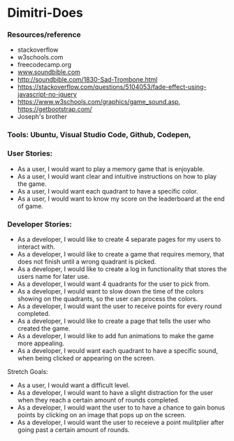 # Dimitri-Does

### Resources/reference
* stackoverflow 
* w3schools.com
* freecodecamp.org
* www.soundbible.com 
* http://soundbible.com/1830-Sad-Trombone.html
* https://stackoverflow.com/questions/5104053/fade-effect-using-javascript-no-jquery 
* https://www.w3schools.com/graphics/game_sound.asp, https://getbootstrap.com/ 
* Joseph's brother  

### Tools: Ubuntu, Visual Studio Code, Github, Codepen, 

### User Stories:

* As a user, I would want to play a memory game that is enjoyable.
* As a user, I would want clear and intuitive instructions on how to play the game.
* As a user, I would want each quadrant to have a specific color.
* As a user, I would want to know my score on the leaderboard at the end of game.

### Developer Stories: 

* As a developer, I would like to create 4 separate pages for my users to interact with.
* As a developer, I would like to create a game that requires memory, that does not finish until a wrong quadrant is picked.
* As a developer, I would like to create a log in functionality that stores the users name for later use.
* As a developer, I would want 4 quadrants for the user to pick from. 
* As a developer, I would want to slow down the time of the colors showing on the quadrants, so the user can process the colors.
* As a developer, I would want the user to receive points for every round completed.
* As a developer, I would like to create a page that tells the user who created the game.
* As a developer, I would like to add fun animations to make the game more appealing. 
* As a developer, I would want each quadrant to have a specific sound, when being clicked or appearing on the screen.

Stretch Goals:
* As a user, I would want a difficult level.
* As a developer, I would want to have a slight distraction for the user when they reach a certain amount of rounds completed. 
* As a developer, I would want the user to to have a chance to gain bonus points by clicking on an image that pops up on the screen.
* As a developer, I would want the user to receieve a point mulitplier after going past a certain amount of rounds.
